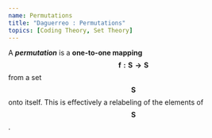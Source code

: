 ```yaml
---
name: Permutations
title: "Daguerreo : Permutations"
topics: [Coding Theory, Set Theory]
---
```

A ___permutation___ is a __one-to-one mapping__ $$\pmb{f: S \to S}$$ from a set $$\pmb{S}$$ onto itself. This is effectively a relabeling of the elements of $$\pmb{S}$$.
